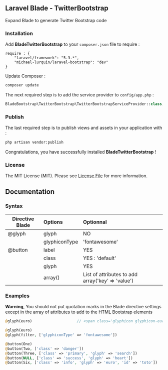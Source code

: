 ## Laravel Blade - TwitterBootstrap ##

Expand Blade to generate Twitter Bootstrap code

### Installation ###

Add **BladeTwitterBootstrap** to your `composer.json` file to require :
```
require : {
    "laravel/framework": "5.3.*",
    "michael-lurquin/laravel-bootstrap": "dev"
}
```

Update Composer :

```bash
composer update
```

The next required step is to add the service provider to `config/app.php` :

```php
BladeBootstrap\TwitterBootstrap\TwitterBootstrapServiceProvider::class,
```

### Publish ###

The last required step is to publish views and assets in your application with :

```bash
php artisan vendor:publish
```

Congratulations, you have successfully installed **BladeTwitterBootstrap** !

### License

The MIT License (MIT). Please see [License File](LICENSE) for more information.

## Documentation ##

### Syntax ###

| Directive Blade   |      Options      |  Optionnal                                       |
|-------------------|:------------------|:-------------------------------------------------|
| @glyph            | glyph             | NO                                               |
|                   | glyphiconType     | 'fontawesome'                                    |
| @button           | label             | YES                                              |
|                   | class             | YES : 'default'                                  |
|                   | glyph             | YES                                              |
|                   | array()           | List of attributes to add array('key' => 'value')|

### Examples ###

**Warning**, You should not put quotation marks in the Blade directive settings except in the array of attributes to add to the HTML Bootstrap elements

```php
@glyph(euro)                    // <span class='glyphicon glyphicon-euro' aria-hidden='true'></span>

@glyph(euro)
@glyph(filter, ['glyphiconType' => 'fontawesome'])

@button(One)
@button(Two, ['class' => 'danger'])
@button(Three, ['class' => 'primary', 'glyph' => 'search'])
@button(NULL, ['class' => 'success', 'glyph' => 'heart'])
@button(Six, ['class' => 'info', 'glyph' => 'euro', 'id' => 'toto'])
```
